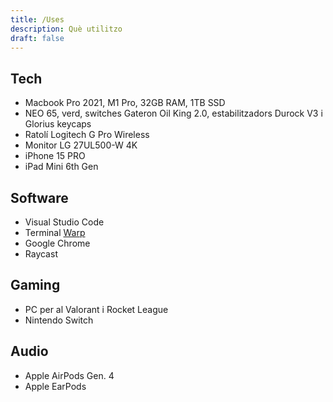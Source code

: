```yaml
---
title: /Uses
description: Què utilitzo
draft: false
---
```

## Tech
- Macbook Pro 2021, M1 Pro, 32GB RAM, 1TB SSD
- NEO 65, verd, switches Gateron Oil King 2.0, estabilitzadors Durock V3 i Glorius keycaps
- Ratolí Logitech G Pro Wireless
- Monitor LG 27UL500-W 4K
- iPhone 15 PRO
- iPad Mini 6th Gen

## Software
- Visual Studio Code
- Terminal [Warp](https://www.warp.dev/)
- Google Chrome
- Raycast

## Gaming
- PC per al Valorant i Rocket League
- Nintendo Switch

## Audio
- Apple AirPods Gen. 4
- Apple EarPods